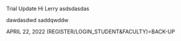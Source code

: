 Trial
Update
Hi Lerry
asdsdasdas

dawdasdwd
saddqwddw

APRIL 22, 2022 (REGISTER/LOGIN_STUDENT&FACULTY)=BACK-UP
